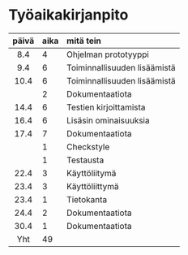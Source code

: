 # Työaikakirjanpito

|päivä|aika|mitä tein  |
| :----:|:-----|:-----|
|8.4|4|Ohjelman prototyyppi  |
|9.4|6|Toiminnallisuuden lisäämistä  |
|10.4|6|Toiminnallisuuden lisäämistä  |
|    |2|Dokumentaatiota   |
|14.4|6|Testien kirjoittamista  |
|16.4|6|Lisäsin ominaisuuksia  |
|17.4|7|Dokumentaatiota  |
|    |1|Checkstyle  |
|    |1|Testausta   |
|22.4|3|Käyttöliitymä   |
|23.4|3|Käyttöliittymä   |
|23.4|1|Tietokanta   |
|24.4|2|Dokumentaatiota    |
|30.4|1|Dokumentaatiota   |
|Yht|49|  |
